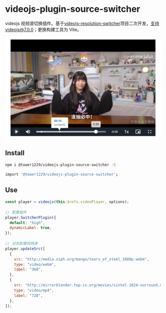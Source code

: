 # videojs-plugin-source-switcher

videojs 视频源切换插件。基于[videojs-resolution-switcher]()项目二次开发，支持videojs@7.0.0；更换构建工具为 Vite。

![preivew](public/img/album.png)

## Install

```bash
npm i @tower1229/videojs-plugin-source-switcher -S
```

```bash
import '@tower1229/videojs-plugin-source-switcher';

```

## Use

```js
const player = videojs(this.$refs.videoPlayer, options);

// 配置插件
player.SwitcherPlugin({
  default: "high",
  dynamicLabel: true,
});

// 动态配置视频源
player.updateSrc([
  {
    src: "http://media.xiph.org/mango/tears_of_steel_1080p.webm",
    type: "video/webm",
    label: "360",
  },
  {
    src: "http://mirrorblender.top-ix.org/movies/sintel-1024-surround.mp4",
    type: "video/mp4",
    label: "720",
  },
]);
```
